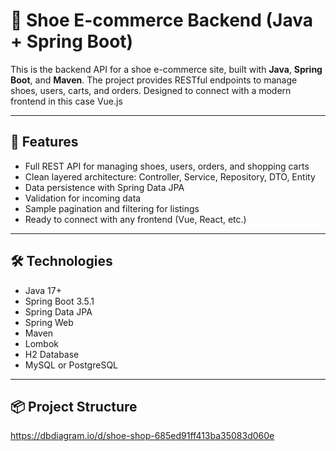 # 👟 Shoe E-commerce Backend (Java + Spring Boot)

This is the backend API for a shoe e-commerce site, built with **Java**, **Spring Boot**, and **Maven**. The project provides RESTful endpoints to manage shoes, users, carts, and orders. Designed to connect with a modern frontend in this case Vue.js

---

## 🚀 Features

- Full REST API for managing shoes, users, orders, and shopping carts
- Clean layered architecture: Controller, Service, Repository, DTO, Entity
- Data persistence with Spring Data JPA
- Validation for incoming data
- Sample pagination and filtering for listings
- Ready to connect with any frontend (Vue, React, etc.)

---

## 🛠️ Technologies

- Java 17+
- Spring Boot 3.5.1
- Spring Data JPA
- Spring Web
- Maven
- Lombok
- H2 Database
- MySQL or PostgreSQL

---

## 📦 Project Structure

https://dbdiagram.io/d/shoe-shop-685ed91ff413ba35083d060e

